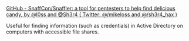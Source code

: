 
[GitHub - SnaffCon/Snaffler: a tool for pentesters to help find delicious candy, by @l0ss and @Sh3r4 ( Twitter: @/mikeloss and @/sh3r4\_hax )](https://github.com/SnaffCon/Snaffler)

Useful for finding information (such as credentials) in Active Directory on computers with accessible file shares.
